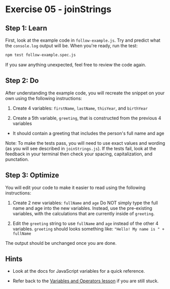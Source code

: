 # Exercise 05 - joinStrings

## Step 1: Learn
First, look at the example code in `follow-example.js`. Try and predict what the `console.log` output will be. When you're ready, run the test:
```bash
npm test follow-example.spec.js
```
If you saw anything unexpected, feel free to review the code again.

## Step 2: Do
After understanding the example code, you will recreate the snippet on your own using the following instructions:

1. Create 4 variables: `firstName`, `lastName`, `thisYear`, and `birthYear`

2. Create a 5th variable, `greeting`, that is constructed from the previous 4 variables
- It should contain a greeting that includes the person's full name and age

Note: To make the tests pass, you will need to use exact values and wording (as you will see described in `joinStrings.js`). If the tests fail, look at the feedback in your terminal then check your spacing, capitalization, and punctation.

## Step 3: Optimize
You will edit your code to make it easier to read using the following instructions:

1. Create 2 new variables: `fullName` and `age`
Do NOT simply type the full name and age into the new variables. Instead, use the pre-existing variables, with the calculations that are currently inside of `greeting`.

2. Edit the `greeting` string to use `fullName` and `age` instead of the other 4 variables.
`greeting` should looks something like: `"Hello! My name is " + fullName`

The output should be unchanged once you are done.

## Hints

- Look at the docs for JavaScript variables for a quick reference.

- Refer back to the [Variables and Operators lesson](https://www.theodinproject.com/lessons/foundations-variables-and-operators) if you are still stuck.
